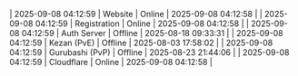 | 2025-09-08 04:12:59 | Website | Online | 2025-09-08 04:12:58 |
| 2025-09-08 04:12:59 | Registration | Online | 2025-09-08 04:12:58 |
| 2025-09-08 04:12:59 | Auth Server | Offline | 2025-08-18 09:33:31 |
| 2025-09-08 04:12:59 | Kezan (PvE) | Offline | 2025-08-03 17:58:02 |
| 2025-09-08 04:12:59 | Gurubashi (PvP) | Offline | 2025-08-23 21:44:06 |
| 2025-09-08 04:12:59 | Cloudflare | Online | 2025-09-08 04:12:58 |
